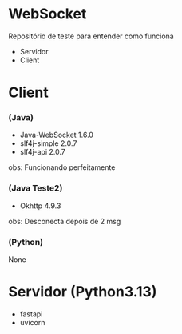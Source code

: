 # WebSocket

Repositório de teste para entender como funciona 

- Servidor
- Client

# Client 

### (Java)

- Java-WebSocket 1.6.0
- slf4j-simple 2.0.7
- slf4j-api 2.0.7
 
  
obs: Funcionando perfeitamente 


### (Java Teste2)
- Okhttp 4.9.3
  
obs: Desconecta depois de 2 msg


### (Python)
None

##

# Servidor (Python3.13)
- fastapi
- uvicorn
